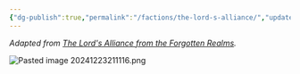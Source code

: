 ```yaml
---
{"dg-publish":true,"permalink":"/factions/the-lord-s-alliance/","updated":"2024-12-24T22:02:54.576-06:00"}
---
```


*Adapted from [The Lord's Alliance from the Forgotten Realms](https://forgottenrealms.fandom.com/wiki/Lords%27_Alliance).*

![Pasted image 20241223211116.png](/img/user/Images/Pasted%20image%2020241223211116.png)
